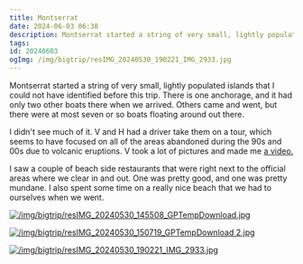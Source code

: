 ```yaml
---
title: Montserrat
date: 2024-06-03 06:38
description: Montserrat started a string of very small, lightly populated islands that I could not have identified before this trip.  There is one anchorage, and it had only two other boats there when we arrived.  Others came and went, but there were at most seven or so boats floating around out there.
tags: 
id: 20240603
ogImg: /img/bigtrip/resIMG_20240530_190221_IMG_2933.jpg
---
```

Montserrat started a string of very small, lightly populated islands that I could not have identified before this trip.  There is one anchorage, and it had only two other boats there when we arrived.  Others came and went, but there were at most seven or so boats floating around out there.

I didn't see much of it.  V and H had a driver take them on a tour, which seems to have focused on all of the areas abandoned during the 90s and 00s due to volcanic eruptions.  V took a lot of pictures and made me <a href="/video/v-shows-us-montserrat-vocano-ruins/">a video.</a>

I saw a couple of beach side restaurants that were right next to the official areas where we clear in and out.  One was pretty good, and one was pretty mundane.  I also spent some time on a really nice beach that we had to ourselves when we went.

<a class="lightview centered" href="/img/bigtrip/resIMG_20240530_145508_GPTempDownload.jpg" data-lightview-caption="" data-lightview-group="group1"><img src="/img/bigtrip/resIMG_20240530_145508_GPTempDownload.jpg" alt="/img/bigtrip/resIMG_20240530_145508_GPTempDownload.jpg"><br><span class="caption"></span></a>

<a class="lightview centered" href="/img/bigtrip/resIMG_20240530_150719_GPTempDownload 2.jpg" data-lightview-caption="" data-lightview-group="group1"><img src="/img/bigtrip/resIMG_20240530_150719_GPTempDownload 2.jpg" alt="/img/bigtrip/resIMG_20240530_150719_GPTempDownload 2.jpg"><br><span class="caption"></span></a>

<a class="lightview centered" href="/img/bigtrip/resIMG_20240530_190221_IMG_2933.jpg" data-lightview-caption="" data-lightview-group="group1"><img src="/img/bigtrip/resIMG_20240530_190221_IMG_2933.jpg" alt="/img/bigtrip/resIMG_20240530_190221_IMG_2933.jpg"><br><span class="caption"></span></a>